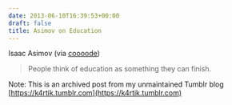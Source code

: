 ```yaml
---
date: 2013-06-10T16:39:53+00:00
draft: false
title: Asimov on Education
---
```


<p>Isaac Asimov (via <a class="tumblr_blog" href="http://coooode.tumblr.com/">coooode</a>)</p>

> People think of education as something they can finish.

Note: This is an archived post from my unmaintained Tumblr blog [https://k4rtik.tumblr.com](https://k4rtik.tumblr.com)
